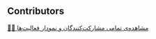 ## Contributors

[👨‍💻 مشاهده‌ی تمامی مشارکت‌کنندگان و نمودار فعالیت‌ها](https://github.com/Taha-Akz/C-Project/graphs/contributors)
